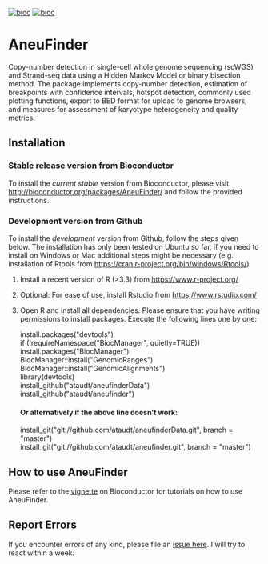 [![bioc](http://www.bioconductor.org/shields/years-in-bioc/AneuFinder.svg)](http://bioconductor.org/packages/devel/bioc/html/AneuFinder.html)
[![bioc](http://www.bioconductor.org/shields/downloads/AneuFinder.svg)](https://bioconductor.org/packages/stats/bioc/AneuFinder/) 


AneuFinder
==========

Copy-number detection in single-cell whole genome sequencing (scWGS) and Strand-seq data using a Hidden Markov Model or binary bisection method. The package implements copy-number detection, estimation of breakpoints with confidence intervals, hotspot detection, commonly used plotting functions, export to BED format for upload to genome browsers, and measures for assessment of karyotype heterogeneity and quality metrics.

Installation
------------

### Stable release version from Bioconductor
To install the *current stable* version from Bioconductor, please visit http://bioconductor.org/packages/AneuFinder/ and follow the provided instructions.

### Development version from Github
To install the *development* version from Github, follow the steps given below. The installation has only been tested on Ubuntu so far, if you need to install on Windows or Mac additional steps might be necessary (e.g. installation of Rtools from https://cran.r-project.org/bin/windows/Rtools/)

1. Install a recent version of R (>3.3) from https://www.r-project.org/
2. Optional: For ease of use, install Rstudio from https://www.rstudio.com/
3. Open R and install all dependencies. Please ensure that you have writing permissions to install packages. Execute the following lines one by one:

   install.packages("devtools")  
	 if (!requireNamespace("BiocManager", quietly=TRUE))
    	 install.packages("BiocManager")
	 BiocManager::install("GenomicRanges")  
	 BiocManager::install("GenomicAlignments")  
	 library(devtools)  
	 install_github("ataudt/aneufinderData")  
	 install_github("ataudt/aneufinder")  
	 #### Or alternatively if the above line doesn't work:  
	 install_git("git://github.com/ataudt/aneufinderData.git", branch = "master")  
	 install_git("git://github.com/ataudt/aneufinder.git", branch = "master")

How to use AneuFinder
--------------------

Please refer to the [vignette](http://bioconductor.org/packages/release/bioc/vignettes/AneuFinder/inst/doc/AneuFinder.pdf) on Bioconductor for tutorials on how to use AneuFinder.

Report Errors
-------------

If you encounter errors of any kind, please file an [issue here](https://github.com/ataudt/aneufinder/issues/new). I will try to react within a week.
